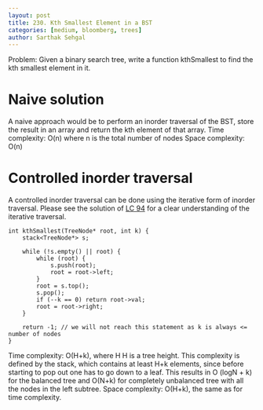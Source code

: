 ```yaml
---
layout: post
title: 230. Kth Smallest Element in a BST
categories: [medium, bloomberg, trees]
author: Sarthak Sehgal
---
```

Problem: Given a binary search tree, write a function kthSmallest to find the kth smallest element in it.

# Naive solution
A naive approach would be to perform an inorder traversal of the BST, store the result in an array and return the kth element of that array.
Time complexity: O(n) where n is the total number of nodes
Space complexity: O(n)

# Controlled inorder traversal
A controlled inorder traversal can be done using the iterative form of inorder traversal. Please see the solution of [LC 94](https://sarthak-sehgal.github.io/leetcode101/lc94/) for a clear understanding of the iterative traversal.

```
int kthSmallest(TreeNode* root, int k) {
    stack<TreeNode*> s;

    while (!s.empty() || root) {
        while (root) {
            s.push(root);
            root = root->left;
        }
        root = s.top();
        s.pop();
        if (--k == 0) return root->val;
        root = root->right;
    }

    return -1; // we will not reach this statement as k is always <= number of nodes
}
```
Time complexity: O(H+k), where  H H is a tree height. This complexity is defined by the stack, which contains at least H+k elements, since before starting to pop out one has to go down to a leaf. This results in  O (log⁡N + k) for the balanced tree and O(N+k) for completely unbalanced tree with all the nodes in the left subtree.
Space complexity: O(H+k), the same as for time complexity.